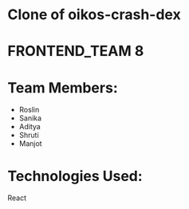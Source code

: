 
# Clone of oikos-crash-dex

# FRONTEND_TEAM 8

# Team Members:
* Roslin
* Sanika
* Aditya
* Shruti 
* Manjot

# Technologies Used:
 React
